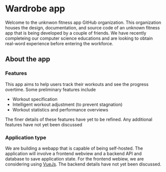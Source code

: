 # Wardrobe app

Welcome to the unknwon fitness app GitHub organization. This organization houses the design, documentation, and source code of an unknown fitness app that is being developed by a couple of friends. We have recently completeing our computer science educations and are looking to obtain real-word experience before entering the workforce. 

## About the app

### Features

This app aims to help users track their workouts and see the progress overtime. Some preliminary features include

- Workout specification
- Intelligent workout adjustment (to prevent stagnation)
- Workout statistics and performance overviews

The finer details of these features have yet to be refined. Any additional features have not yet been discussed

### Application type

We are building a webapp that is capable of being self-hosted. The application will involve a frontend webview and a backend API and database to save application state. For the frontend webiew, we are considering using [VueJs](https://vuejs.org). The backend details have not yet been discussed.
